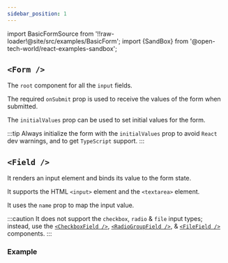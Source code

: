 ```yaml
---
sidebar_position: 1
---
```


import BasicFormSource from '!!raw-loader!@site/src/examples/BasicForm';
import {SandBox} from '@open-tech-world/react-examples-sandbox';

## `<Form />`

The `root` component for all the `input` fields.

The required `onSubmit` prop is used to receive the values of the form when submitted.

The `initialValues` prop can be used to set initial values for the form.

:::tip
Always initialize the form with the `initialValues` prop to avoid `React` dev warnings, and to get `TypeScript` support.
:::

## `<Field />`

It renders an input element and binds its value to the form state.

It supports the HTML `<input>` element and the `<textarea>` element.

It uses the `name` prop to map the input value.

:::caution
It does not support the `checkbox`, `radio` & `file` input types; instead, use the [`<CheckboxField />`](/api/checkboxfield), [`<RadioGroupField />`](/api/radiogroupfield), & [`<FileField />`](/api/fileField) components.
:::

### Example

<SandBox lib="react-form" code={BasicFormSource} />